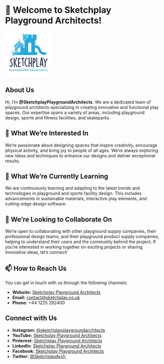 # 👋 Welcome to Sketchplay Playground Architects!

<img src="https://github.com/SketchplayPlaygroundArchitects/SketchplayPlaygroundArchitects/blob/main/logo%20lagtest.png" alt="Sketchplay Playground Architects Logo" width="150"/>

## About Us
Hi, I’m **@SketchplayPlaygroundArchitects**. We are a dedicated team of playground architects specializing in creating innovative and functional play spaces. Our expertise spans a variety of areas, including playground design, sports and fitness facilities, and skateparks.

## 👀 What We’re Interested In
We’re passionate about designing spaces that inspire creativity, encourage physical activity, and bring joy to people of all ages. We’re always exploring new ideas and techniques to enhance our designs and deliver exceptional results.

## 🌱 What We’re Currently Learning
We are continuously learning and adapting to the latest trends and technologies in playground and sports facility design. This includes advancements in sustainable materials, interactive play elements, and cutting-edge design software.

## 💞️ We’re Looking to Collaborate On
We’re open to collaborating with other playground supply companies, their professional design teams, and their playground product supply companies, helping to understand their users and the community behind the project. If you’re interested in working together on exciting projects or sharing innovative ideas, let’s connect!

## 📫 How to Reach Us
You can get in touch with us through the following channels:
- **Website:** [Sketchplay Playground Architects](https://www.sketchplay.co.uk)
- **Email:** contact@sketchplay.co.uk
- **Phone:** +44 1225 292400

## Connect with Us
- **Instagram:** [@sketchplayplaygroundarchitects](https://www.instagram.com/sketchplayplaygroundarchitects)
- **YouTube:** [Sketchplay Playground Architects](https://www.youtube.com/@SketchplayPlaygroundArchitect)
- **Pinterest:** [Sketchplay Playground Architects](https://www.pinterest.com/sketchplayplaygroundarchitects)
- **LinkedIn:** [Sketchplay Playground Architects](https://www.linkedin.com/company/sketchplay-playground-architects)
- **Facebook:** [Sketchplay Playground Architects](https://www.facebook.com/sketchplay.playground.architects)
- **Twitter:** [@SketchplayArch](https://twitter.com/SketchplayArch)

